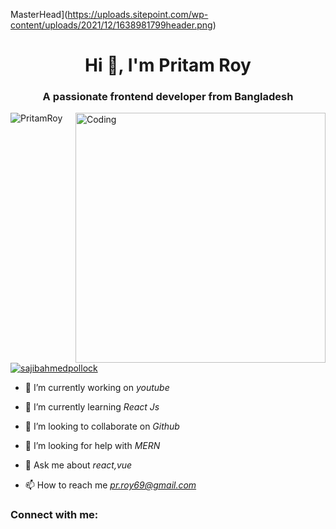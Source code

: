 MasterHead](https://uploads.sitepoint.com/wp-content/uploads/2021/12/1638981799header.png)
<h1 align="center">Hi 👋, I'm Pritam Roy</h1>
<h3 align="center">A passionate frontend developer from Bangladesh</h3>
<img align="right" alt="Coding" width="400" src="https://cdn.dribbble.com/users/1162077/screenshots/3848914/programmer.gif">
<p align="left"> <img src="https://komarev.com/ghpvc/?username=PritamRoy&label=Profile%20views&color=0e75b6&style=flat" alt="PritamRoy" /> </p>
<p align="left"> <a href="https://twitter.com/sajibahmedpollock" target="blank"><img src="https://img.shields.io/twitter/follow/sajibahmedpollock?logo=twitter&style=for-the-badge" alt="sajibahmedpollock" /></a> </p>

- 🔭 I’m currently working on *youtube*

- 🌱 I’m currently learning *React Js*

- 👯 I’m looking to collaborate on *Github*

- 🤝 I’m looking for help with *MERN*

- 💬 Ask me about *react,vue*

- 📫 How to reach me *pr.roy69@gmail.com*

<h3 align="left">Connect with me:</h3>
<p align="left">
